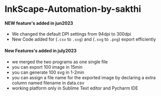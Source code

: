 # InkScape-Automation-by-sakthi

#### NEW feature's added in jun2023

- We changed the default DPI settings from 94dpi to 300dpi
- New Code added for (`.csv` to `.svg`) and (`.svg` to `.png`) export efficiently


#### New Features's added in july2023
- we merged the two programs as one single file
- you can export 100 image in 15min
- you can generate 100 svg in 1-2min
- you can assign a file name for the exported image by declaring a extra column named filename in data.csv
- working platform only in Sublime Text editor and  Pycharm IDE


